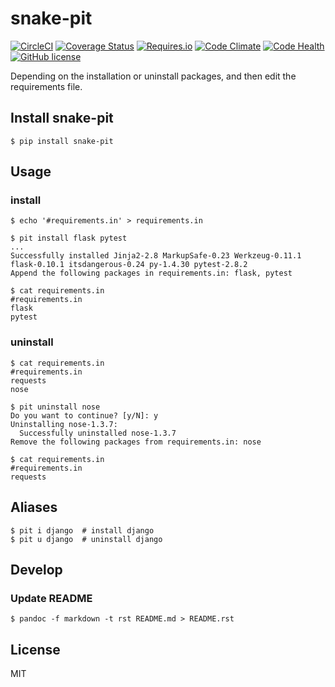 # snake-pit
[![CircleCI](https://img.shields.io/circleci/project/kk6/snake-pit.svg?style=flat-square)](https://circleci.com/gh/kk6/snake-pit)
[![Coverage Status](https://img.shields.io/coveralls/kk6/snake-pit.svg?style=flat-square)](https://coveralls.io/github/kk6/snake-pit?branch=master)
[![Requires.io](https://img.shields.io/requires/github/kk6/snake-pit.svg?style=flat-square)](https://requires.io/github/kk6/snake-pit/requirements/)
[![Code Climate](https://img.shields.io/codeclimate/github/kk6/snake-pit/badges/gpa.svg?style=flat-square)](https://codeclimate.com/github/kk6/snake-pit)
[![Code Health](https://landscape.io/github/kk6/snake-pit/master/landscape.svg?style=flat-square)](https://landscape.io/github/kk6/snake-pit/master)
[![GitHub license](https://img.shields.io/badge/license-MIT-blue.svg?style=flat-square)](https://raw.githubusercontent.com/kk6/snake-pit/master/LICENSE)

Depending on the installation or uninstall packages, and then edit the requirements file.

## Install snake-pit

```
$ pip install snake-pit
```

## Usage

### install

```
$ echo '#requirements.in' > requirements.in

$ pit install flask pytest
...
Successfully installed Jinja2-2.8 MarkupSafe-0.23 Werkzeug-0.11.1 flask-0.10.1 itsdangerous-0.24 py-1.4.30 pytest-2.8.2
Append the following packages in requirements.in: flask, pytest

$ cat requirements.in
#requirements.in
flask
pytest
```

### uninstall

```
$ cat requirements.in
#requirements.in
requests
nose

$ pit uninstall nose
Do you want to continue? [y/N]: y
Uninstalling nose-1.3.7:
  Successfully uninstalled nose-1.3.7
Remove the following packages from requirements.in: nose

$ cat requirements.in
#requirements.in
requests
```

## Aliases

```
$ pit i django  # install django
$ pit u django  # uninstall django
```

## Develop

### Update README

```
$ pandoc -f markdown -t rst README.md > README.rst
```

## License
MIT
